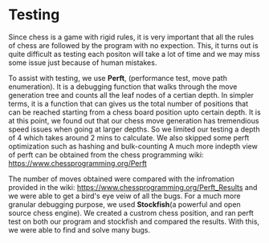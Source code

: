 # Testing
Since chess is a game with rigid rules, it is very important that all the rules of chess are followed by the program with no expection.
This, it turns out is quite difficult as testing each positon will take a lot of time and we may miss some issue just because of human mistakes.

To assist with testing, we use **Perft**, (performance test, move path enumeration). It is a debugging function that walks through the move generation tree and counts all the leaf nodes of a certian depth.
In simpler terms, it is a function that can gives us the total number of positions that can be reached starting
from a chess board position upto certain depth.
It is at this point, we found out that our chess move generation has tremendious speed issues when going at larger depths. So we limited our testing a depth of 4 which takes around 2 mins to calculate. We also skipped some perft optimization such as hashing and bulk-counting
A much more indepth view of perft can be obtained from the chess programming wiki: https://www.chessprogramming.org/Perft

The number of moves obtained were compared with the infromation provided in the wiki: https://www.chessprogramming.org/Perft_Results and we were able to get a bird's eye veiw of all the bugs.
For a much more granular debugging purpose, we used **Stockfish**(a powerful and open source chess engine). 
We created a custrom chess position, and ran perft test on both our program and stockfish and compared the results. With this, we were able to find and solve many bugs.
